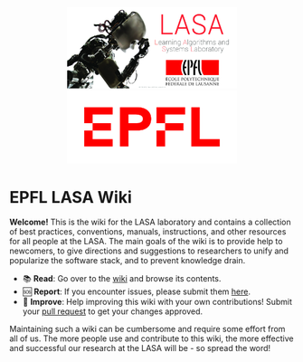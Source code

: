 <p align="center">
<img src="https://github.com/epfl-lasa/wiki/blob/master/img/lasa.jpg" width="300" />
<img src="https://github.com/epfl-lasa/wiki/blob/master/img/epfl.png" width="300" />
</p>

# EPFL LASA Wiki
**Welcome!** This is the wiki for the LASA laboratory and contains a collection of best practices, 
conventions, manuals, instructions, and other resources for all people at the LASA. The main goals 
of the wiki is to provide help to newcomers, to give directions and suggestions to researchers 
to unify and popularize the software stack, and to prevent knowledge drain.

- :books: **Read**: Go over to the [wiki](https://github.com/epfl-lasa/wiki/wiki) and browse its contents.
- :sos: **Report**: If you encounter issues, please submit them [here](https://github.com/epfl-lasa/wiki/issues).
- :rocket: **Improve**: Help improving this wiki with your own contributions! Submit your 
[pull request](https://github.com/epfl-lasa/wiki/pulls) to get your changes approved.

Maintaining such a wiki can be cumbersome and require some effort from all of us. The more people use and contribute to 
this wiki, the more effective and successful our research at the LASA will be - so spread the word!
